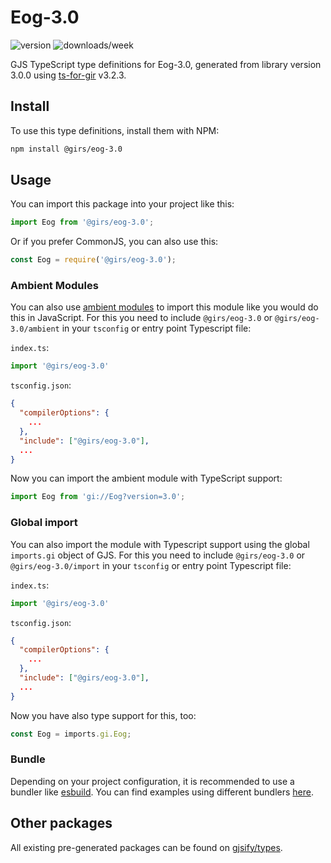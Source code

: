 
# Eog-3.0

![version](https://img.shields.io/npm/v/@girs/eog-3.0)
![downloads/week](https://img.shields.io/npm/dw/@girs/eog-3.0)


GJS TypeScript type definitions for Eog-3.0, generated from library version 3.0.0 using [ts-for-gir](https://github.com/gjsify/ts-for-gir) v3.2.3.


## Install

To use this type definitions, install them with NPM:
```bash
npm install @girs/eog-3.0
```

## Usage

You can import this package into your project like this:
```ts
import Eog from '@girs/eog-3.0';
```

Or if you prefer CommonJS, you can also use this:
```ts
const Eog = require('@girs/eog-3.0');
```

### Ambient Modules

You can also use [ambient modules](https://github.com/gjsify/ts-for-gir/tree/main/packages/cli#ambient-modules) to import this module like you would do this in JavaScript.
For this you need to include `@girs/eog-3.0` or `@girs/eog-3.0/ambient` in your `tsconfig` or entry point Typescript file:

`index.ts`:
```ts
import '@girs/eog-3.0'
```

`tsconfig.json`:
```json
{
  "compilerOptions": {
    ...
  },
  "include": ["@girs/eog-3.0"],
  ...
}
```

Now you can import the ambient module with TypeScript support: 

```ts
import Eog from 'gi://Eog?version=3.0';
```

### Global import

You can also import the module with Typescript support using the global `imports.gi` object of GJS.
For this you need to include `@girs/eog-3.0` or `@girs/eog-3.0/import` in your `tsconfig` or entry point Typescript file:

`index.ts`:
```ts
import '@girs/eog-3.0'
```

`tsconfig.json`:
```json
{
  "compilerOptions": {
    ...
  },
  "include": ["@girs/eog-3.0"],
  ...
}
```

Now you have also type support for this, too:

```ts
const Eog = imports.gi.Eog;
```

### Bundle

Depending on your project configuration, it is recommended to use a bundler like [esbuild](https://esbuild.github.io/). You can find examples using different bundlers [here](https://github.com/gjsify/ts-for-gir/tree/main/examples).

## Other packages

All existing pre-generated packages can be found on [gjsify/types](https://github.com/gjsify/types).

